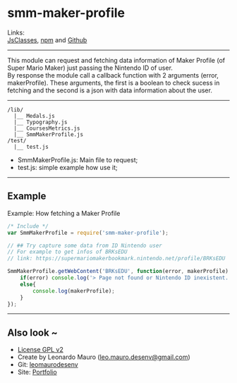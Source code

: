 # smm-maker-profile #

Links:      
[JsClasses](https://www.jsclasses.org/smm-maker-profile), [npm](https://www.npmjs.com/package/smm-maker-profile) and [Github](https://github.com/leomaurodesenv/smm-maker-profile)   

___
   
This module can request and fetching data information of Maker Profile (of Super Mario Maker) just passing the Nintendo ID of user.      
By response the module call a callback function with 2 arguments (error, makerProfile). These arguments, the first is a boolean to check sucess in fetching and the second is a json with data information about the user.      
   
___

```
/lib/
  |__ Medals.js
  |__ Typography.js
  |__ CoursesMetrics.js
  |__ SmmMakerProfile.js
/test/
  |__ test.js
```
   
* SmmMakerProfile.js: Main file to request;   
* test.js: simple example how use it;   
   
___
   
## Example  
Example: How fetching a Maker Profile   
   
```js
/* Include */
var SmmMakerProfile = require('smm-maker-profile');

// ## Try capture some data from ID Nintendo user
// For example to get infos of BRKsEDU
// link: https://supermariomakerbookmark.nintendo.net/profile/BRKsEDU

SmmMakerProfile.getWebContent('BRKsEDU', function(error, makerProfile) {
    if(error) console.log('> Page not found or Nintendo ID inexistent.');
    else{
        console.log(makerProfile);
    }
});
```
   
___
   
## Also look ~  	
* [License GPL v2](https://www.gnu.org/licenses/old-licenses/gpl-2.0.html)
* Create by Leonardo Mauro (leo.mauro.desenv@gmail.com)
* Git: [leomaurodesenv](https://github.com/leomaurodesenv/)
* Site: [Portfolio](http://leonardomauro.com/portfolio/)

